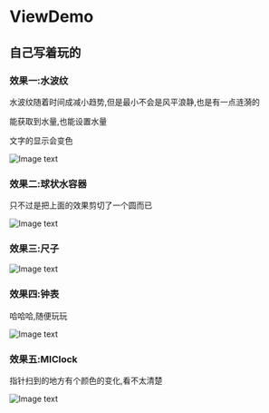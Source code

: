 # ViewDemo
## 自己写着玩的
### 效果一:水波纹
水波纹随着时间成减小趋势,但是最小不会是风平浪静,也是有一点涟漪的

能获取到水量,也能设置水量

文字的显示会变色

![Image text](https://github.com/javavaan/img/blob/master/20171229081156-50860f52df.gif?raw=true)

### 效果二:球状水容器
只不过是把上面的效果剪切了一个圆而已

![Image text](https://github.com/javavaan/img/blob/master/%E5%9C%86%E7%90%83%E6%B0%B4%E5%AE%B9%E5%99%A8.gif?raw=true)

### 效果三:尺子
![Image text](https://github.com/javavaan/img/blob/master/rulerview.gif?raw=true)

### 效果四:钟表
哈哈哈,随便玩玩

![Image text](https://github.com/javavaan/img/blob/master/clockview.gif?raw=true)
### 效果五:MIClock
指针扫到的地方有个颜色的变化,看不太清楚

![Image text](https://github.com/javavaan/img/blob/master/screencapture-1516934193939.gif?raw=true)
